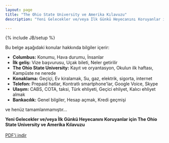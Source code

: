 ```yaml
---
layout: page
title: "The Ohio State University ve Amerika Kılavuzu"
description: "Yeni Gelecekler ve/veya İlk Günkü Heyecanını Koruyanlar için The Ohio State University ve Amerika Kılavuzu"

---
```

{% include JB/setup %}

<div class="row">

<div class="span8">
<p>Bu belge aşağıdaki konular hakkında bilgiler içerir:
<ul>
<li><strong>Columbus:</strong> Konumu, Hava durumu, İnsanlar</li>
<li><strong>İlk geliş:</strong> Vize başvurusu, Uçak bileti, Neler getirilir</li>
<li><strong>The Ohio State University:</strong> Kayıt ve oryantasyon, Okulun ilk haftası, Kampüste ne nerede</li>
<li><strong>Konaklama:</strong> Geçiçi, Ev kiralamak, Su, gaz, elektrik, sigorta, internet</li>
<li><strong>Telefon:</strong> Prepaid hatlar, Kontratlı smartphone'lar, Google Voice, Skype</li>
<li><strong>Ulaşım:</strong> CABS, COTA, taksi, Türk ehliyeti, Geçici ehliyet, Kalıcı ehliyet almak</li>
<li><strong>Bankacılık:</strong> Genel bilgiler, Hesap açmak, Kredi geçmişi</li>
</ul>
ve henüz tamamlanmamıştır...
</p>
</div>

<div class="span3 well">
<strong>Yeni Gelecekler ve/veya İlk Günkü Heyecanını Koruyanlar için The Ohio State University ve Amerika Kılavuzu</strong><br /><br />
<a class="btn btn-success" href="http://www.cse.ohio-state.edu/~kucuktun/Kilavuz.pdf"><span class="icon-download icon-white"> </span> PDF'i indir</a>
</div>

</div>

